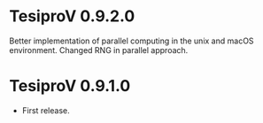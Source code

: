 # TesiproV 0.9.2.0

Better implementation of parallel computing in the unix and macOS environment.
Changed RNG in parallel approach.


# TesiproV 0.9.1.0

* First release.

